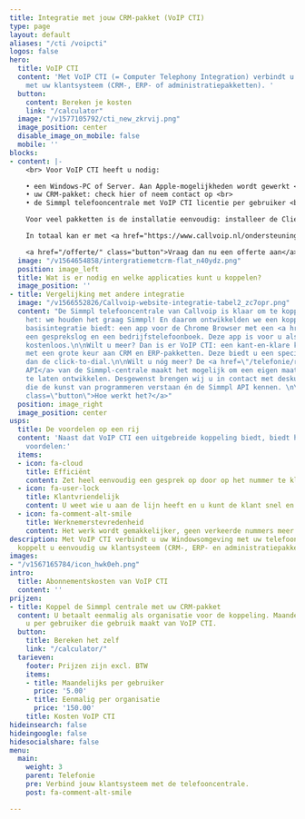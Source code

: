 ```yaml
---
title: Integratie met jouw CRM-pakket (VoIP CTI)
type: page
layout: default
aliases: "/cti /voipcti"
logos: false
hero:
  title: VoIP CTI
  content: 'Met VoIP CTI (= Computer Telephony Integration) verbindt u de Simmpl telefooncentrale
    met uw klantsysteem (CRM-, ERP- of administratiepakketten). '
  button:
    content: Bereken je kosten
    link: "/calculator"
  image: "/v1577105792/cti_new_zkrvij.png"
  image_position: center
  disable_image_on_mobile: false
  mobile: ''
blocks:
- content: |-
    <br> Voor VoIP CTI heeft u nodig:

    • een Windows-PC of Server. Aan Apple-mogelijkheden wordt gewerkt <br>
    • uw CRM-pakket: check hier of neem contact op <br>
    • de Simmpl telefooncentrale met VoIP CTI licentie per gebruiker <br>

    Voor veel pakketten is de installatie eenvoudig: installeer de Client software per gebruiker en gebruik de CRM Configurator om de koppeling tot stand te brengen.

    In totaal kan er met <a href="https://www.callvoip.nl/ondersteuning/integraties/voip-cti/" target="_blank">meer dan 100 pakketten</a> een koppeling worden gemaakt! Benieuwd of de telefooncentrale gekoppeld kan worden met uw pakket?

    <a href="/offerte/" class="button">Vraag dan nu een offerte aan</a>
  image: "/v1564654858/intergratiemetcrm-flat_n40ydz.png"
  position: image_left
  title: Wat is er nodig en welke applicaties kunt u koppelen?
  image_position: ''
- title: Vergelijking met andere integratie
  image: "/v1566552826/Callvoip-website-integratie-tabel2_zc7opr.png"
  content: "De Simmpl telefooncentrale van Callvoip is klaar om te koppelen!\nU weet
    het: we houden het graag Simmpl! En daarom ontwikkelden we een koppeling die een
    basisintegratie biedt: een app voor de Chrome Browser met een <a href=\"/telefonie/clicktodial/\">Click-to-Dial</a>,
    een gesprekslog en een bedrijfstelefoonboek. Deze app is voor u als Simmpl klant
    kostenloos.\n\nWilt u meer? Dan is er VoIP CTI: een kant-en-klare koppelingsmogelijkheid
    met een grote keur aan CRM en ERP-pakketten. Deze biedt u een specifiekere koppeling
    dan de click-to-dial.\n\nWilt u nóg meer? De <a href=\"/telefonie/realtime-api/\">Realtime
    API</a> van de Simmpl-centrale maakt het mogelijk om een eigen maatwerkkoppeling
    te laten ontwikkelen. Desgewenst brengen wij u in contact met deskundige programmeurs
    die de kunst van programmeren verstaan én de Simmpl API kennen. \n\n<a href=\"/ondersteuning/integraties/voip-cti-handleiding/\"
    class=\"button\">Hoe werkt het?</a>"
  position: image_right
  image_position: center
usps:
  title: De voordelen op een rij
  content: 'Naast dat VoIP CTI een uitgebreide koppeling biedt, biedt het ook de volgende
    voordelen:'
  items:
  - icon: fa-cloud
    title: Efficiënt
    content: Zet heel eenvoudig een gesprek op door op het nummer te klikken.
  - icon: fa-user-lock
    title: Klantvriendelijk
    content: U weet wie u aan de lijn heeft en u kunt de klant snel en efficiënt helpen.
  - icon: fa-comment-alt-smile
    title: Werknemerstevredenheid
    content: Het werk wordt gemakkelijker, geen verkeerde nummers meer!
description: Met VoIP CTI verbindt u uw Windowsomgeving met uw telefoonsysteem. Zo
  koppelt u eenvoudig uw klantsysteem (CRM-, ERP- en administratiepakketten).
images:
- "/v1567165784/icon_hwk0eh.png"
intro:
  title: Abonnementskosten van VoIP CTI
  content: ''
prijzen:
- title: Koppel de Simmpl centrale met uw CRM-pakket
  content: U betaalt eenmalig als organisatie voor de koppeling. Maandelijks betaalt
    u per gebruiker die gebruik maakt van VoIP CTI.
  button:
    title: Bereken het zelf
    link: "/calculator/"
  tarieven:
    footer: Prijzen zijn excl. BTW
    items:
    - title: Maandelijks per gebruiker
      price: '5.00'
    - title: Eenmalig per organisatie
      price: '150.00'
    title: Kosten VoIP CTI
hideinsearch: false
hideingoogle: false
hidesocialshare: false
menu:
  main:
    weight: 3
    parent: Telefonie
    pre: Verbind jouw klantsysteem met de telefooncentrale.
    post: fa-comment-alt-smile

---
```

